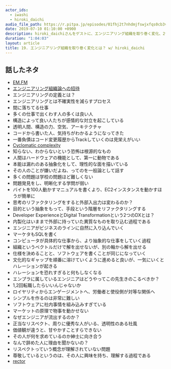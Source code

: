 ```yaml
---
actor_ids:
  - iwashi
  - hiroki_daichi
audio_file_path: https://r.pitpa.jp/episodes/01fhj2t7nhdmjfswjxfqs0cb3v.mp3
date: 2019-07-10 01:10:00 +0900
description: hiroki_daichiさんをゲストに、エンジニアリング組織を取り巻く変化、2つのDX、エンプラ系エンジニアの生存戦略などについて語っていただいたエピソードです。
duration: "1:04:03"
layout: article
title: 19. エンジニアリング組織を取り巻く変化とは？ w/ hiroki_daichi
---
```


## 話したネタ

- [EM.FM](https://anchor.fm/em-fm)
- [エンジニアリング組織論への招待](https://gihyo.jp/book/2018/978-4-7741-9605-3)
- エンジニアリングの定義とは？
- エンジニアリングとは不確実性を減らすプロセス
- 間に落ちてる仕事
- 多くの仕事で出くわす人の多くは良い人
- 構造によって良い人たちが感情的な対立を起こしている
- 透明人間、構造の力、空気、アーキテクチャ
- コードから書いた人、気持ちがわかるようになってきた
- 一番負債はコード変更履歴からTrackしていくのは見栄えがいい
- [Cyclomatic complexity](https://en.wikipedia.org/wiki/Cyclomatic_complexity)
- 知らない、わからないという恐怖は根源的なもの
- 人間はハードウェアの機能として、第一に動物である
- 本能は漏れのある抽象化をして、理性的な面を描いている
- その人のことが嫌いだよね、ってのを一般論として話す
- 多くの問題は学校の問題ほど難しくない
- 問題発見をし、明晰化する学問が弱い
- バイトを100人動かすマニュアルを書くより、EC2インスタンスを動かすほうが簡単に
- 思考のリファクタリングをすると外部入出力は変わるのか？
- 目的という抽象をもって、手段という階層をリファクタリングする
- Developer ExperienceとDigital Transformationという2つのDXとは？
- 内製化はいままで外部に持っていた異質なものを取り込む過程である
- エンジニアがビジネスのラインに自然に入り込んでいく
- マーケタもSQLを書く
- コンピュータが具体的な仕事から、より抽象的な仕事をしていく過程
- 組織というベクトルだけで解を出せないが、別の軸から解を出せる
- 仕様を決めることと、ソフトウェアを書くことが同じになっていく
- 文化的なギャップを順番に溶けていくように進めると良いが、一気にいくとハレーションが起きる
- ハレーションを恐れすぎると何もしなくなる
- エンプラに属しているエンジニアはどうやってこの先生きのこるべきか？
- 1,2回転職したらいいんじゃないか
- ロイヤリティからエンゲージメントへ、労働者と使役側が対等な関係へ
- シンプルを作るのは非常に難しい
- ソフトウェアに社内事情を組み込みすぎている
- マーケットの原理で物事を動かせない
- なぜエンジニアが流出するのか？
- 正当なリスペクト、周りに優秀な人がいる、透明性のある社風
- 価値観が違うと、甘やかすことすらできない
- その人が何を求めているのか紳士に向き合う
- なんで辞めた人に理由を聞かないの？
- リスペクトっていう概念が理解されていない問題
- 尊敬しているというのは、その人に興味を持ち、理解する過程である
- [rector](https://rector.co.jp/)
